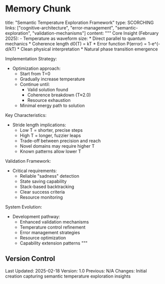 # Memory Chunk

<chunk>
title: "Semantic Temperature Exploration Framework"
type: SCORCHING
links: ["cognitive-architecture", "error-management", "semantic-exploration", "validation-mechanisms"]
content: """
Core Insight (February 2025):
- Temperature as waveform size:
  * Direct parallel to quantum mechanics
  * Coherence length d0(T) = kT
  * Error function P(error) = 1-e^(-d/kT)
  * Clean physical interpretation
  * Natural phase transition emergence

Implementation Strategy:
- Optimization approach:
  * Start from T=0
  * Gradually increase temperature
  * Continue until:
    - Valid solution found
    - Coherence breakdown (T≈2.0)
    - Resource exhaustion
  * Minimal energy path to solution

Key Characteristics:
- Stride length implications:
  * Low T = shorter, precise steps
  * High T = longer, fuzzier leaps 
  * Trade-off between precision and reach
  * Novel domains may require higher T
  * Known patterns allow lower T

Validation Framework:
- Critical requirements:
  * Reliable "sadness" detection
  * State saving capability
  * Stack-based backtracking
  * Clear success criteria
  * Resource monitoring

System Evolution:
- Development pathway:
  * Enhanced validation mechanisms
  * Temperature control refinement
  * Error management strategies
  * Resource optimization
  * Capability extension patterns
"""
</chunk>

## Version Control
Last Updated: 2025-02-18
Version: 1.0
Previous: N/A
Changes: Initial creation capturing semantic temperature exploration insights